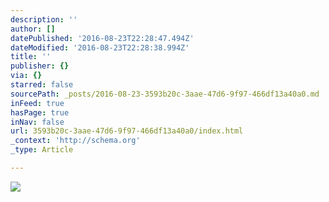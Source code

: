 ```yaml
---
description: ''
author: []
datePublished: '2016-08-23T22:28:47.494Z'
dateModified: '2016-08-23T22:28:38.994Z'
title: ''
publisher: {}
via: {}
starred: false
sourcePath: _posts/2016-08-23-3593b20c-3aae-47d6-9f97-466df13a40a0.md
inFeed: true
hasPage: true
inNav: false
url: 3593b20c-3aae-47d6-9f97-466df13a40a0/index.html
_context: 'http://schema.org'
_type: Article

---
```

![](https://the-grid-user-content.s3-us-west-2.amazonaws.com/df625656-c564-4854-86cc-a355f0bdbf8c.jpg)